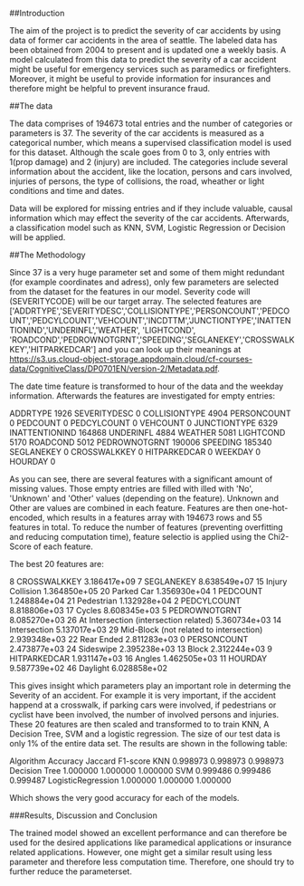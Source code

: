 ##Introduction

The aim of the project is to predict the severity of car accidents by using data of former car accidents in the area of seattle. The labeled data has been obtained from 2004 to present and is updated one a weekly basis. A model calculated from this data to predict the severity of a car accident might be useful for emergency services such as paramedics or firefighters. Moreover, it might be useful to provide information for insurances and therefore might be helpful to prevent insurance fraud.

##The data

The data comprises of 194673 total entries and the number of categories or parameters is 37. The severity of the car accidents is measured as a categorical number, which means a supervised classification model is used for this dataset. Although the scale goes from 0 to 3, only entries with 1(prop damage) and 2 (injury) are included. The categories include several information about the accident, like the location, persons and cars involved, injuries of persons, the type of collisions, the road, wheather or light conditions and time and dates.

Data will be explored for missing entries and if they include valuable, causal information which may effect the severity of the car accidents. Afterwards, a classification model such as KNN, SVM, Logistic Regression or Decision will be applied.

##The Methodology

Since 37 is a very huge parameter set and some of them might redundant (for example coordinates and adress), only few parameters are selected from the dataset for the features in our model. Severity code will (SEVERITYCODE) will be our target array. The selected features are ['ADDRTYPE','SEVERITYDESC','COLLISIONTYPE','PERSONCOUNT','PEDCOUNT','PEDCYLCOUNT','VEHCOUNT','INCDTTM','JUNCTIONTYPE','INATTENTIONIND','UNDERINFL','WEATHER', 'LIGHTCOND', 'ROADCOND','PEDROWNOTGRNT','SPEEDING','SEGLANEKEY','CROSSWALKKEY','HITPARKEDCAR'] and you can look up their meanings at https://s3.us.cloud-object-storage.appdomain.cloud/cf-courses-data/CognitiveClass/DP0701EN/version-2/Metadata.pdf.

The date time feature is transformed to hour of the data and the weekday information. Afterwards the features are investigated for empty entries:

ADDRTYPE            1926
SEVERITYDESC           0
COLLISIONTYPE       4904
PERSONCOUNT            0
PEDCOUNT               0
PEDCYLCOUNT            0
VEHCOUNT               0
JUNCTIONTYPE        6329
INATTENTIONIND    164868
UNDERINFL           4884
WEATHER             5081
LIGHTCOND           5170
ROADCOND            5012
PEDROWNOTGRNT     190006
SPEEDING          185340
SEGLANEKEY             0
CROSSWALKKEY           0
HITPARKEDCAR           0
WEEKDAY                0
HOURDAY                0

As you can see, there are several features with a significant amount of missing values. Those empty entries are filled with illed with 'No', 'Unknown' and 'Other' values (depending on the feature). Unknown and Other are values are combined in each feature. Features are then one-hot-encoded, which results in a features array with 194673 rows and 55 features in total. To reduce the number of features (preventing overfitting and reducing computation time), feature selectio is applied using the Chi2-Score of each feature.

The best 20 features are:

8                              CROSSWALKKEY  3.186417e+09
7                                SEGLANEKEY  8.638549e+07
15                         Injury Collision  1.364850e+05
20                               Parked Car  1.356930e+04
1                                  PEDCOUNT  1.248884e+04
21                               Pedestrian  1.132928e+04
2                               PEDCYLCOUNT  8.818806e+03
17                                   Cycles  8.608345e+03
5                             PEDROWNOTGRNT  8.085270e+03
26   At Intersection (intersection related)  5.360734e+03
14                             Intersection  5.137017e+03
29  Mid-Block (not related to intersection)  2.939348e+03
22                               Rear Ended  2.811283e+03
0                               PERSONCOUNT  2.473877e+03
24                                Sideswipe  2.395238e+03
13                                    Block  2.312244e+03
9                              HITPARKEDCAR  1.931147e+03
16                                   Angles  1.462505e+03
11                                  HOURDAY  9.587739e+02
46                                 Daylight  6.028858e+02

This gives insight which parameters play an important role in determing the Severity of an accident. For example it is very important, if the accident happend at a crosswalk, if parking cars were involved, if pedestrians or cyclist have been involved, the number of involved persons and injuries. These 20 features are then scaled and transformed to to train KNN, A Decision Tree, SVM and a logistic regression. The size of our test data is only 1% of the entire data set. The results are shown in the following table:

Algorithm	          Accuracy	Jaccard	  F1-score
KNN	                0.998973	0.998973	0.998973
Decision Tree	      1.000000	1.000000	1.000000
SVM	                0.999486	0.999486	0.999487
LogisticRegression	1.000000	1.000000	1.000000

Which shows the very good accuracy for each of the models.

###Results, Discussion and Conclusion

The trained model showed an excellent performance and can therefore be used for the desired applications like paramedical applications or insurance related applications. However, one might get a similar result using less parameter and therefore less computation time. Therefore, one should try to further reduce the parameterset.
